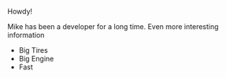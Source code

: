 Howdy!

Mike has been a developer for a long time. Even more interesting information

- Big Tires
- Big Engine
- Fast

